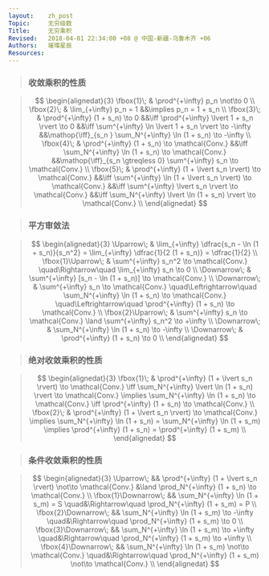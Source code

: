 ```yaml
---
layout:    zh_post
Topic:     无穷级数
Title:     无穷乘积
Revised:   2018-04-01 22:34:00 +08 @ 中国-新疆-乌鲁木齐 +06
Authors:   璀璨星辰
Resources:
---
```


> ### 收敛乘积的性质

> $$
> \begin{alignedat}{3}
> \fbox{1}\; &                               \prod^{+\infty} p_n \not\to 0 \\
> \fbox{2}\; &                                      \lim_{+\infty} p_n = 1 &&\implies p_n = 1 + s_n \\
> \fbox{3}\; &                             \prod^{+\infty} (1 + s_n) \to 0 &&\iff \prod^{+\infty} \lvert 1 + s_n \rvert \to 0                    &&\iff \sum^{+\infty} \ln \lvert 1 + s_n \rvert \to -\infty               &&\mathop{\iff}_{s_n } \sum_N^{+\infty} \ln (1 + s_n) \to -\infty \\
> \fbox{4}\; &               \prod^{+\infty} (1 + s_n) \to \mathcal{Conv.} &&\iff \sum_N^{+\infty} \ln (1 + s_n) \to \mathcal{Conv.}             &&\mathop{\iff}_{s_n \gtreqless 0} \sum^{+\infty} s_n \to \mathcal{Conv.} \\
> \fbox{5}\; & \prod^{+\infty} (1 + \lvert s_n \rvert) \to \mathcal{Conv.} &&\iff \sum^{+\infty} \ln (1 + \lvert s_n \rvert) \to \mathcal{Conv.} &&\iff \sum^{+\infty} \lvert s_n \rvert \to \mathcal{Conv.}               &&\iff \sum_N^{+\infty} \lvert \ln (1 + s_n) \rvert \to \mathcal{Conv.} \\
> \end{alignedat}
> $$
>

> ### 平方审敛法

> $$
> \begin{alignedat}{3}
> \Uparrow\;         & \lim_{+\infty} \dfrac{s_n - \ln (1 + s_n)}{s_n^2} = \lim_{+\infty} \dfrac{1}{2 (1 + s_n)} = \dfrac{1}{2} \\
> \fbox{1}\Uparrow\; & \sum^{+\infty} s_n^2 \to \mathcal{Conv.} \quad\Rightarrow\quad \lim_{+\infty} s_n \to 0 \\
> \Downarrow\;       & \sum^{+\infty} [s_n - \ln (1 + s_n)] \to \mathcal{Conv.} \\
> \Downarrow\;       & \sum^{+\infty} s_n \to \mathcal{Conv.} \quad\Leftrightarrow\quad \sum_N^{+\infty} \ln (1 + s_n) \to \mathcal{Conv.} \quad\Leftrightarrow\quad \prod^{+\infty} (1 + s_n) \to \mathcal{Conv.} \\
> \fbox{2}\Uparrow\; & \sum^{+\infty} s_n \to \mathcal{Conv.} \land \sum^{+\infty} s_n^2 \to +\infty \\
> \Downarrow\;       & \sum_N^{+\infty} \ln (1 + s_n) \to -\infty \\
> \Downarrow\;       & \prod^{+\infty} (1 + s_n) \to 0 \\
> \end{alignedat}
> $$
>

> ### 绝对收敛乘积的性质

> $$
> \begin{alignedat}{3}
> \fbox{1}\; & \prod^{+\infty} (1 + \lvert s_n \rvert) \to \mathcal{Conv.} \iff \sum_N^{+\infty} \lvert \ln (1 + s_n) \rvert \to \mathcal{Conv.} \implies \sum_N^{+\infty} \ln (1 + s_n) \to \mathcal{Conv.} \iff \prod^{+\infty} (1 + s_n) \to \mathcal{Conv.} \\
> \fbox{2}\; & \prod^{+\infty} (1 + \lvert s_n \rvert) \to \mathcal{Conv.} \implies \sum_N^{+\infty} \ln (1 + s_n) = \sum_N^{+\infty} \ln (1 + s_m) \implies \prod^{+\infty} (1 + s_n) = \prod^{+\infty} (1 + s_m) \\
> \end{alignedat}
> $$
>

> ### 条件收敛乘积的性质

> $$
> \begin{alignedat}{3}
> \Uparrow\;           && \prod^{+\infty} (1 + \lvert s_n \rvert) \not\to \mathcal{Conv.} &\land \prod_N^{+\infty} (1 + s_n) \to \mathcal{Conv.} \\
> \fbox{1}\Downarrow\; &&                         \sum_N^{+\infty} \ln (1 + s_m) = S \quad&\Rightarrow\quad \prod_N^{+\infty} (1 + s_m) = P \\
> \fbox{2}\Downarrow\; &&                 \sum_N^{+\infty} \ln (1 + s_m) \to -\infty \quad&\Rightarrow\quad \prod_N^{+\infty} (1 + s_m) \to 0 \\
> \fbox{3}\Downarrow\; &&                 \sum_N^{+\infty} \ln (1 + s_m) \to +\infty \quad&\Rightarrow\quad \prod_N^{+\infty} (1 + s_m) \to +\infty \\
> \fbox{4}\Downarrow\; &&     \sum_N^{+\infty} \ln (1 + s_m) \not\to \mathcal{Conv.} \quad&\Rightarrow\quad \prod_N^{+\infty} (1 + s_m) \not\to \mathcal{Conv.} \\
> \end{alignedat}
> $$
>